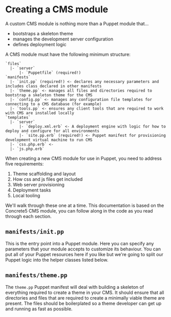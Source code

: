 # Creating a CMS module

A custom CMS module is nothing more than a Puppet module that...

- bootstraps a skeleton theme
- manages the development server configuration
- defines deployment logic

A CMS module must have the following minimum structure:

    `files`
      |- `server`
          |- `Puppetfile` (required!)
    `manifests`
      |- `init.pp` (required!) <- declares any necessary parameters and includes class declared in other manifests
      |- `theme.pp` <- manages all files and directories required to bootstrap a skeleton theme for the CMS
      |- `config.pp` <- manages any configuration file templates for connecting to a CMS database (for example)
      |- `tools.pp` <- ensures any client tools that are required to work with CMS are installed locally
    `templates`
      |- `server`
          |- `deploy.xml.erb` <- A deployment engine with logic for how to deploy and configure for all environments
          |- `site.pp.erb` (required!) <- Puppet manifest for provisioning development virtual machine to run CMS
      |- `css.php.erb` <-
      |- `js.php.erb`

When creating a new CMS module for use in Puppet, you need to address five requirements:

1. Theme scaffolding and layout
2. How css and js files get included
3. Web server provisioning
4. Deployment tasks
5. Local tooling

We'll walk through these one at a time. This documentation is based on the Concrete5 CMS module, you can follow along in the code as you read through each section.

## `manifests/init.pp`

This is the entry point into a Puppet module. Here you can specify any parameters that your module accepts to customize its behaviour. You can put all of your Puppet resources here if you like but we're going to split our Puppet logic into the helper classes listed below.

## `manifests/theme.pp`

The `theme.pp` Puppet manifest will deal with building a skeleton of everything required to create a theme in your CMS. It should ensure that all directories and files that are required to create a minimally viable theme are present. The files should be boilerplated so a theme developer can get up and running as fast as possible.
